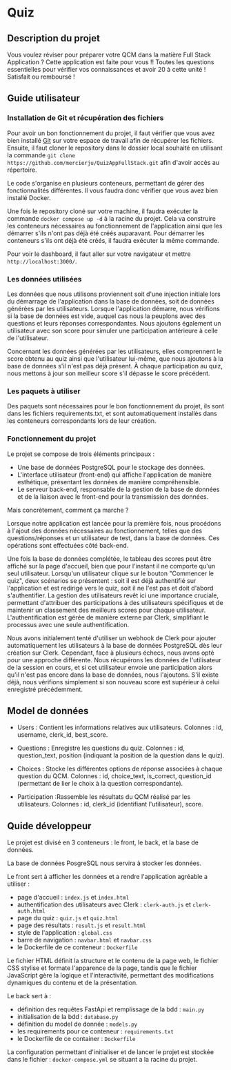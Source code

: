 # Quiz

## Description du projet

Vous voulez réviser pour préparer votre QCM dans la matière Full Stack Application ? Cette application est faite pour vous !!
Toutes les questions essentielles pour vérifier vos connaissances et avoir 20 à cette unité !
Satisfait ou remboursé !


## Guide utilisateur

### Installation de Git et récupération des fichiers

Pour avoir un bon fonctionnement du projet, il faut vérifier que vous avez bien installé [Git](https://git-scm.com/) sur votre espace de travail afin de récupérer les fichiers.
Ensuite, il faut cloner le repository dans le dossier local souhaité en utilisant la commande `git clone https://github.com/mercierju/QuizAppFullStack.git` afin d'avoir accès au répertoire.

Le code s'organise en plusieurs conteneurs, permettant de gérer des fonctionnalités différentes. Il vous faudra donc vérifier que vous avez bien installé Docker.

Une fois le repository cloné sur votre machine, il faudra exécuter la commande `docker compose up -d` à la racine du projet. Cela va construire les conteneurs nécessaires au fonctionnement de l'application ainsi que les démarrer s'ils n'ont pas déjà été créés auparavant. 
Pour démarrer les conteneurs s'ils ont déjà été créés, il faudra exécuter la même commande.

Pour voir le dashboard, il faut aller sur votre navigateur et mettre `http://localhost:3000/`. 


### Les données utilisées

Les données que nous utilisons proviennent soit d'une injection initiale lors du démarrage de l'application dans la base de données, soit de données générées par les utilisateurs. Lorsque l'application démarre, nous vérifions si la base de données est vide, auquel cas nous la peuplons avec des questions et leurs réponses correspondantes. Nous ajoutons également un utilisateur avec son score pour simuler une participation antérieure à celle de l'utilisateur.

Concernant les données générées par les utilisateurs, elles comprennent le score obtenu au quiz ainsi que l'utilisateur lui-même, que nous ajoutons à la base de données s'il n'est pas déjà présent. À chaque participation au quiz, nous mettons à jour son meilleur score s'il dépasse le score précédent.

### Les paquets à utiliser

Des paquets sont nécessaires pour le bon fonctionnement du projet, ils sont dans les fichiers requirements.txt, et sont automatiquement installés dans les conteneurs correspondants lors de leur création.


### Fonctionnement du projet

Le projet se compose de trois éléments principaux :

- Une base de données PostgreSQL pour le stockage des données.
- L'interface utilisateur (front-end) qui affiche l'application de manière esthétique, présentant les données de manière compréhensible.
- Le serveur back-end, responsable de la gestion de la base de données et de la liaison avec le front-end pour la transmission des données.


Mais concrètement, comment ça marche ?

Lorsque notre application est lancée pour la première fois, nous procédons à l'ajout des données nécessaires au fonctionnement, telles que des questions/réponses et un utilisateur de test, dans la base de données. Ces opérations sont effectuées côté back-end.

Une fois la base de données complétée, le tableau des scores peut être affiché sur la page d'accueil, bien que pour l'instant il ne comporte qu'un seul utilisateur. Lorsqu'un utilisateur clique sur le bouton "Commencer le quiz", deux scénarios se présentent : soit il est déjà authentifié sur l'application et est redirigé vers le quiz, soit il ne l'est pas et doit d'abord s'authentifier. La gestion des utilisateurs revêt ici une importance cruciale, permettant d'attribuer des participations à des utilisateurs spécifiques et de maintenir un classement des meilleurs scores pour chaque utilisateur. L'authentification est gérée de manière externe par Clerk, simplifiant le processus avec une seule authentification.

Nous avons initialement tenté d'utiliser un webhook de Clerk pour ajouter automatiquement les utilisateurs à la base de données PostgreSQL dès leur création sur Clerk. Cependant, face à plusieurs échecs, nous avons opté pour une approche différente. Nous récupérons les données de l'utilisateur de la session en cours, et si cet utilisateur envoie une participation alors qu'il n'est pas encore dans la base de données, nous l'ajoutons. S'il existe déjà, nous vérifions simplement si son nouveau score est supérieur à celui enregistré précédemment.


## Model de données 

- Users : Contient les informations relatives aux utilisateurs.
Colonnes : id, username, clerk_id, best_score.

- Questions : Enregistre les questions du quiz.
Colonnes : id, question_text, position (indiquant la position de la question dans le quiz).

- Choices : Stocke les différentes options de réponse associées à chaque question du QCM.
Colonnes : id, choice_text, is_correct, question_id (permettant de lier le choix à la question correspondante).

- Participation :Rassemble les résultats du QCM réalisé par les utilisateurs.
Colonnes : id, clerk_id (identifiant l'utilisateur), score.

## Quide développeur

Le projet est divisé en 3 conteneurs : le front, le back, et la base de données.

La base de données PosgreSQL nous servira à stocker les données.

Le front sert à afficher les données et a rendre l'application agréable a utiliser :
- page d'accueil : `index.js` et `index.html`
- authentification des utilisateurs avec Clerk : `clerk-auth.js` et `clerk-auth.html`
- page du quiz : `quiz.js` et `quiz.html`
- page des résultats : `result.js` et `result.html`
- style de l'application : `global.css`
- barre de navigation : `navbar.html` et `navbar.css`
- le Dockerfile de ce conteneur : `Dockerfile`

Le fichier HTML définit la structure et le contenu de la page web, le fichier CSS stylise et formate l'apparence de la page, tandis que le fichier JavaScript gère la logique et l'interactivité, permettant des modifications dynamiques du contenu et de la présentation.


Le back sert à :
- définition des requêtes FastApi et remplissage de la bdd : `main.py`
- initialisation de la bdd : `database.py`
- définition du model de donnée : `models.py`
- les requirements pour ce conteneur : `requirements.txt`
- le Dockerfile de ce container : `Dockerfile`

La configuration permettant d'initialiser et de lancer le projet est stockée dans le fichier : `docker-compose.yml` se situant a la racine du projet.

